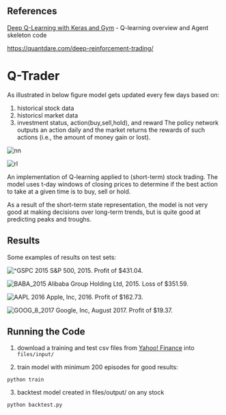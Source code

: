 ## References

[Deep Q-Learning with Keras and Gym](https://keon.io/deep-q-learning/) - Q-learning overview and Agent skeleton code

https://quantdare.com/deep-reinforcement-trading/


# Q-Trader
As illustrated in below figure model gets updated every few days based on:
 1. historical stock data 
 2. historicsl market data 
 3. investment status, action(buy,sell,hold), and reward 
The policy network outputs an action daily and the market returns the rewards of such actions (i.e., the amount of money gain or lost).

![nn](https://miro.medium.com/max/1400/1*ozI6CyZOIGWQBqqrtOQ-bQ.png)

![rl](http://manul.io/img/gekkos/arch.png)



An implementation of Q-learning applied to (short-term) stock trading. 
The model uses t-day windows of closing prices to determine if the best action to take at a given time is to buy, sell or hold.

As a result of the short-term state representation, 
the model is not very good at making decisions over long-term trends, but is quite good at predicting peaks and troughs.

## Results

Some examples of results on test sets:

![^GSPC 2015](https://github.com/edwardhdlu/q-trader/blob/master/images/^GSPC_2015.png)
S&P 500, 2015. Profit of $431.04.

![BABA_2015](https://github.com/edwardhdlu/q-trader/blob/master/images/BABA_2015.png)
Alibaba Group Holding Ltd, 2015. Loss of $351.59.

![AAPL 2016](https://github.com/edwardhdlu/q-trader/blob/master/images/AAPL_2016.png)
Apple, Inc, 2016. Profit of $162.73.

![GOOG_8_2017](https://github.com/edwardhdlu/q-trader/blob/master/images/GOOG_8_2017.png)
Google, Inc, August 2017. Profit of $19.37.

## Running the Code

1. download a training and test csv files from [Yahoo! Finance](https://ca.finance.yahoo.com/quote/%5EGSPC/history?p=%5EGSPC) into `files/input/`

2. train model with minimum 200 episodes for good results:
```
python train
```

3. backtest model created in files/output/ on any stock
```
python backtest.py
```


